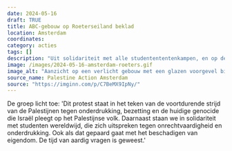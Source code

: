```yaml
---
date: 2024-05-16
draft: TRUE
title: ABC-gebouw op Roeterseiland beklad
location: Amsterdam
coordinates: 
category: acties
tags: []
description: "Uit solidariteit met alle studentententenkampen, en op de 76ste herdenkingsdag van de Nakba, bespuit Palestine Action Amsterdam het ABC-gebouw op het Roeterseiland van de Universiteit van Amsterdam met rode verf en de leus (in het Engels): 'Schaam je, UvA'."
image: /images/2024-05-16-amsterdam-roeters.gif
image_alt: "Aanzicht op een verlicht gebouw met een glazen voorgevel bij nacht. Twee donker gekleedde personen bespuiten de glazen voorgevel met rode verf."
source_name: Palestine Action Amsterdam
source: "https://imginn.com/p/C7BeMX9IpNy/"
---
```

De groep licht toe: 'Dit protest staat in het teken van de voortdurende strijd van de Palestijnen tegen onderdrukking, bezetting en de huidige genocide die Israël pleegt op het Palestijnse volk. Daarnaast staan we in solidariteit met studenten wereldwijd, die zich uitspreken tegen onrechtvaardigheid en onderdrukking. Ook als dat gepaard gaat met het beschadigen van eigendom. De tijd van aardig vragen is geweest.'